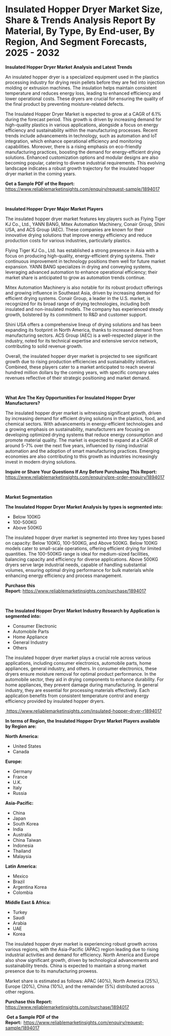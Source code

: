 <p><h1>Insulated Hopper Dryer Market Size, Share & Trends Analysis Report By Material, By Type, By End-user, By Region, And Segment Forecasts, 2025 - 2032</h1></p><p><strong>Insulated Hopper Dryer Market Analysis and Latest Trends</strong></p>
<p><p>An insulated hopper dryer is a specialized equipment used in the plastics processing industry for drying resin pellets before they are fed into injection molding or extrusion machines. The insulation helps maintain consistent temperature and reduces energy loss, leading to enhanced efficiency and lower operational costs. These dryers are crucial for ensuring the quality of the final product by preventing moisture-related defects.</p><p>The Insulated Hopper Dryer Market is expected to grow at a CAGR of 6.1% during the forecast period. This growth is driven by increasing demand for high-quality plastics in various applications, alongside a focus on energy efficiency and sustainability within the manufacturing processes. Recent trends include advancements in technology, such as automation and IoT integration, which enhance operational efficiency and monitoring capabilities. Moreover, there is a rising emphasis on eco-friendly manufacturing practices, boosting the demand for energy-efficient drying solutions. Enhanced customization options and modular designs are also becoming popular, catering to diverse industrial requirements. This evolving landscape indicates a robust growth trajectory for the insulated hopper dryer market in the coming years.</p></p>
<p><strong>Get a Sample PDF of the Report:&nbsp;</strong> <a href="https://www.reliablemarketinsights.com/enquiry/request-sample/1894017?utm_campaign=3548&utm_medium=2&utm_source=Github&utm_content=ia&utm_term=12042025&utm_id=insulated-hopper-dryer">https://www.reliablemarketinsights.com/enquiry/request-sample/1894017</a></p>
<p>&nbsp;</p>
<p><strong>Insulated Hopper Dryer Major Market Players</strong></p>
<p><p>The insulated hopper dryer market features key players such as Flying Tiger KJ Co., Ltd., YANN BANG, Mitex Automation Machinery, Conair Group, Shini USA, and ACS Group (AEC). These companies are known for their innovative drying solutions that improve energy efficiency and reduce production costs for various industries, particularly plastics.</p><p>Flying Tiger KJ Co., Ltd. has established a strong presence in Asia with a focus on producing high-quality, energy-efficient drying systems. Their continuous improvement in technology positions them well for future market expansion. YANN BANG specializes in drying and conveying systems, leveraging advanced automation to enhance operational efficiency; their market share is anticipated to grow as automation trends continue.</p><p>Mitex Automation Machinery is also notable for its robust product offerings and growing influence in Southeast Asia, driven by increasing demand for efficient drying systems. Conair Group, a leader in the U.S. market, is recognized for its broad range of drying technologies, including both insulated and non-insulated models. The company has experienced steady growth, bolstered by its commitment to R&D and customer support.</p><p>Shini USA offers a comprehensive lineup of drying solutions and has been expanding its footprint in North America, thanks to increased demand from manufacturing sectors. ACS Group (AEC) is a well-respected player in the industry, noted for its technical expertise and extensive service network, contributing to solid revenue growth.</p><p>Overall, the insulated hopper dryer market is projected to see significant growth due to rising production efficiencies and sustainability initiatives. Combined, these players cater to a market anticipated to reach several hundred million dollars by the coming years, with specific company sales revenues reflective of their strategic positioning and market demand.</p></p>
<p>&nbsp;</p>
<p><strong>What Are The Key Opportunities For Insulated Hopper Dryer Manufacturers?</strong></p>
<p><p>The insulated hopper dryer market is witnessing significant growth, driven by increasing demand for efficient drying solutions in the plastics, food, and chemical sectors. With advancements in energy-efficient technologies and a growing emphasis on sustainability, manufacturers are focusing on developing optimized drying systems that reduce energy consumption and promote material quality. The market is expected to expand at a CAGR of around 5-7% over the next five years, influenced by rising industrial automation and the adoption of smart manufacturing practices. Emerging economies are also contributing to this growth as industries increasingly invest in modern drying solutions.</p></p>
<p><strong>Inquire or Share Your Questions If Any Before Purchasing This Report:</strong> <a href="https://www.reliablemarketinsights.com/enquiry/pre-order-enquiry/1894017?utm_campaign=3548&utm_medium=2&utm_source=Github&utm_content=ia&utm_term=12042025&utm_id=insulated-hopper-dryer">https://www.reliablemarketinsights.com/enquiry/pre-order-enquiry/1894017</a></p>
<p>&nbsp;</p>
<p><strong>Market Segmentation</strong></p>
<p><strong>The Insulated Hopper Dryer Market Analysis by types is segmented into:</strong></p>
<p><ul><li>Below 100KG</li><li>100-500KG</li><li>Above 500KG</li></ul></p>
<p><p>The insulated hopper dryer market is segmented into three key types based on capacity: Below 100KG, 100-500KG, and Above 500KG. Below 100KG models cater to small-scale operations, offering efficient drying for limited quantities. The 100-500KG range is ideal for medium-sized facilities, balancing capacity and efficiency for diverse applications. Above 500KG dryers serve large industrial needs, capable of handling substantial volumes, ensuring optimal drying performance for bulk materials while enhancing energy efficiency and process management.</p></p>
<p><strong>Purchase this Report:&nbsp;</strong><a href="https://www.reliablemarketinsights.com/purchase/1894017?utm_campaign=3548&utm_medium=2&utm_source=Github&utm_content=ia&utm_term=12042025&utm_id=insulated-hopper-dryer">https://www.reliablemarketinsights.com/purchase/1894017</a></p>
<p>&nbsp;</p>
<p><strong>The Insulated Hopper Dryer Market Industry Research by Application is segmented into:</strong></p>
<p><ul><li>Consumer Electronic</li><li>Automobile Parts</li><li>Home Appliance</li><li>General Industry</li><li>Others</li></ul></p>
<p><p>The insulated hopper dryer market plays a crucial role across various applications, including consumer electronics, automobile parts, home appliances, general industry, and others. In consumer electronics, these dryers ensure moisture removal for optimal product performance. In the automobile sector, they aid in drying components to enhance durability. For home appliances, they prevent damage during manufacturing. In general industry, they are essential for processing materials effectively. Each application benefits from consistent temperature control and energy efficiency provided by insulated hopper dryers.</p></p>
<p><a href="https://www.reliablemarketinsights.com/insulated-hopper-dryer-r1894017?utm_campaign=3548&utm_medium=2&utm_source=Github&utm_content=ia&utm_term=12042025&utm_id=insulated-hopper-dryer">&nbsp;https://www.reliablemarketinsights.com/insulated-hopper-dryer-r1894017</a></p>
<p><strong>In terms of Region, the Insulated Hopper Dryer Market Players available by Region are:</strong></p>
<p>
    <p> <strong> North America: </strong>
        <ul>
            <li>United States</li>
            <li>Canada</li>
        </ul>
        </p> 
    <p> <strong> Europe: </strong>
        <ul>
            <li>Germany</li>
            <li>France</li>
            <li>U.K.</li>
            <li>Italy</li>
            <li>Russia</li>
        </ul>
        </p> 
    <p> <strong> Asia-Pacific: </strong>
        <ul>
            <li>China</li>
            <li>Japan</li>
            <li>South Korea</li>
            <li>India</li>
            <li>Australia</li>
            <li>China Taiwan</li>
            <li>Indonesia</li>
            <li>Thailand</li>
            <li>Malaysia</li>
        </ul>
        </p> 
    <p> <strong> Latin America: </strong>
        <ul>
            <li>Mexico</li>
            <li>Brazil</li>
            <li>Argentina Korea</li>
            <li>Colombia</li>
        </ul>
        </p> 
    <p> <strong> Middle East & Africa: </strong>
        <ul>
            <li>Turkey</li>
            <li>Saudi</li>
            <li>Arabia</li>
            <li>UAE</li>
            <li>Korea</li>
        </ul>
    </p>
    </p>
<p><p>The insulated hopper dryer market is experiencing robust growth across various regions, with the Asia-Pacific (APAC) region leading due to rising industrial activities and demand for efficiency. North America and Europe also show significant growth, driven by technological advancements and sustainability trends. China is expected to maintain a strong market presence due to its manufacturing prowess. </p><p>Market share is estimated as follows: APAC (40%), North America (25%), Europe (20%), China (10%), and the remainder (5%) distributed across other regions.</p></p>
<p><strong>Purchase this Report: </strong><a href="https://www.reliablemarketinsights.com/purchase/1894017?utm_campaign=3548&utm_medium=2&utm_source=Github&utm_content=ia&utm_term=12042025&utm_id=insulated-hopper-dryer">https://www.reliablemarketinsights.com/purchase/1894017</a></p>
<p>&nbsp;<strong>Get a Sample PDF of the Report:&nbsp;&nbsp;</strong><a href="https://www.reliablemarketinsights.com/enquiry/request-sample/1894017?utm_campaign=3548&utm_medium=2&utm_source=Github&utm_content=ia&utm_term=12042025&utm_id=insulated-hopper-dryer">https://www.reliablemarketinsights.com/enquiry/request-sample/1894017</a></p>
<p><strong></strong></p>
<p><p></p><p></p><p></p></p>